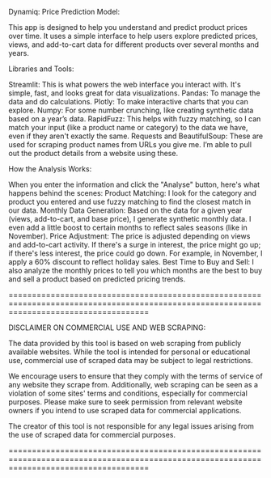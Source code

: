 Dynamiq: Price Prediction Model:

This app is designed to help you understand and predict product prices over time. It uses a simple interface to help users explore predicted prices, views, and add-to-cart data for different products over several months and years.


Libraries and Tools:

Streamlit: This is what powers the web interface you interact with. It's simple, fast, and looks great for data visualizations.
Pandas: To manage the data and do calculations.
Plotly: To make interactive charts that you can explore.
Numpy: For some number crunching, like creating synthetic data based on a year’s data.
RapidFuzz: This helps with fuzzy matching, so I can match your input (like a product name or category) to the data we have, even if they     aren't exactly the same.
Requests and BeautifulSoup: These are used for scraping product names from URLs you give me. I’m able to pull out the product details from   a website using these.

How the Analysis Works:

When you enter the information and click the "Analyse" button, here's what happens behind the scenes:
Product Matching: I look for the category and product you entered and use fuzzy matching to find the closest match in our data.
Monthly Data Generation: Based on the data for a given year (views, add-to-cart, and base price), I generate synthetic monthly data. I even add a little boost to certain months to reflect sales seasons (like in November).
Price Adjustment: The price is adjusted depending on views and add-to-cart activity. If there's a surge in interest, the price might go up; if there's less interest, the price could go down. For example, in November, I apply a 60% discount to reflect holiday sales.
Best Time to Buy and Sell: I also analyze the monthly prices to tell you which months are the best to buy and sell a product based on predicted pricing trends.

==========================================================================================================================================

DISCLAIMER ON COMMERCIAL USE AND WEB SCRAPING:

The data provided by this tool is based on web scraping from publicly available websites. While the tool is intended for personal or educational use, commercial use of scraped data may be subject to legal restrictions.

We encourage users to ensure that they comply with the terms of service of any website they scrape from. Additionally, web scraping can be seen as a violation of some sites' terms and conditions, especially for commercial purposes. Please make sure to seek permission from relevant website owners if you intend to use scraped data for commercial applications.

The creator of this tool is not responsible for any legal issues arising from the use of scraped data for commercial purposes.

==========================================================================================================================================
